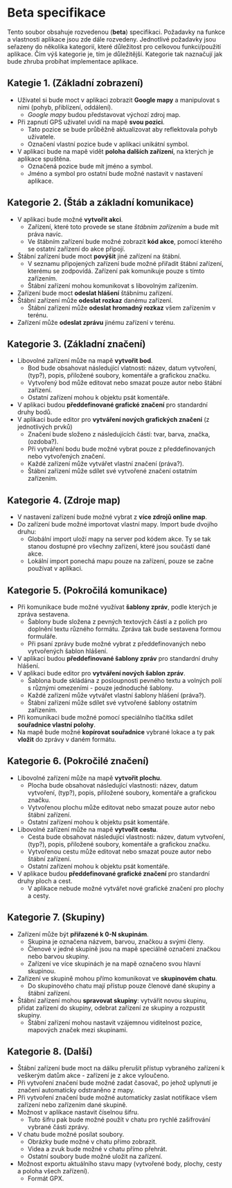 # Beta specifikace
Tento soubor obsahuje rozvedenou (__beta__) specifikaci. Požadavky na funkce a vlastnosti aplikace jsou zde dále rozvedeny. Jednotlivé požadavky jsou seřazeny do několika kategorií, které důležitost pro celkovou funkci/použití aplikace. Čím výš kategorie je, tím je důležitější. Kategorie tak naznačují jak bude zhruba probíhat implementace aplikace.

## Kategie 1. (Základní zobrazení)
- Uživatel si bude moct v aplikaci zobrazit __Google mapy__ a manipulovat s nimi (pohyb, přiblízení, oddálení).
    - _Google mapy_ budou představovat výchozí zdroj map.
- Při zapnutí GPS uživatel uvidí na mapě __svou pozici__.
    - Tato pozice se bude průběžně aktualizovat aby reflektovala pohyb uživatele.
    - Označení vlastní pozice bude v aplikaci unikátní symbol.
- V aplikaci bude na mapě vidět __poloha dalších zařízení__, na kterých je aplikace spuštěna.
    - Označená pozice bude mít jméno a symbol.
    - Jméno a symbol pro ostatní bude možné nastavit v nastavení aplikace.

## Kategorie 2. (Štáb a základní komunikace)
- V aplikaci bude možné __vytvořit akci__.
    - Zařízení, které toto provede se stane _štábním zařízením_ a bude mít práva navíc.
    - Ve štábním zařízení bude možné zobrazit __kód akce__, pomocí kterého se ostatní zařízení do akce připojí.
- Štábní zařízení bude moct __povýšit__ jiné zařízení na štábní.
    - V seznamu připojených zařízení bude možné přiřadit štábní zařízení, kterému se zodpovídá. Zařízení pak komunikuje pouze s tímto zařízením.
    - Štábní zařízení mohou komunikovat s libovolným zařízením.
- Zařízení bude moct __odeslat hlášení__ štábnímu zařízení.
- Štábní zařízení může __odeslat rozkaz__ danému zařízení.
    - Štábní zařízení může __odeslat hromadný rozkaz__ všem zařízením v terénu.
- Zařízení může __odeslat zprávu__ jinému zařízení v terénu.

## Kategorie 3. (Základní značení)
- Libovolné zařízení může na mapě __vytvořit bod__.
    - Bod bude obsahovat následující vlatnosti: název, datum vytvoření, (typ?), popis, přiložené soubory, komentáře a grafickou značku.
    - Vytvořený bod může editovat nebo smazat pouze autor nebo štábní zařízení.
    - Ostatní zařízení mohou k objektu psát komentáře.
- V aplikaci budou __předdefinované grafické značení__ pro standardní druhy bodů.
- V aplikaci bude editor pro __vytváření nových grafických značení__ (z jednotlivých prvků)
    - Značení bude složeno z následujících částí: tvar, barva, značka, (ozdoba?).
    - Při vytváření bodu bude možné vybrat pouze z předdefinovaných nebo vytvořených značení.
    - Každé zařízení může vytvářet vlastní značení (práva?).
    - Štábní zařízení může sdílet své vytvořené značení ostatním zařízením.

## Kategorie 4. (Zdroje map)
- V nastavení zařízení bude možné vybrat z __více zdrojů online map__.
- Do zařízení bude možné importovat vlastní mapy. Import bude dvojího druhu:
    - Globální import uloží mapy na server pod kódem akce. Ty se tak stanou dostupné pro všechny zařízení, které jsou součástí dané akce.
    - Lokální import ponechá mapu pouze na zařízení, pouze se začne používat v aplikaci.

## Kategorie 5. (Pokročilá komunikace)
- Při komunikace bude možné využívat __šablony zpráv__, podle kterých je zpráva sestavena.
    - Šablony bude složena z pevných textových částí a z polích pro doplnění textu různého formátu. Zpráva tak bude sestavena formou formuláře.
    - Při psaní zprávy bude možné vybrat z předdefinovaných nebo vytvořených šablon hlášení.
- V aplikaci budou __předdefinované šablony zpráv__ pro standardní druhy hlášení.
- V aplikaci bude editor pro __vytváření nových šablon zpráv__.
    - Šablona bude skládána z posloupnosti pevného textu a volných polí s různými omezeními - pouze jednoduché šablony.
    - Každé zařízení může vytvářet vlastní šablony hlášení (práva?).
    - Štábní zařízení může sdílet své vytvořené šablony ostatním zařízením.
- Při komunikaci bude možné pomocí speciálního tlačítka sdílet __souřadnice vlastní polohy__.
- Na mapě bude možné __kopírovat souřadnice__ vybrané lokace a ty pak __vložit__ do zprávy v daném formátu.

## Kategorie 6. (Pokročilé značení)
- Libovolné zařízení může na mapě __vytvořit plochu__.
    - Plocha bude obsahovat následující vlastnosti: název, datum vytvoření, (typ?), popis, přiložené soubory, komentáře a grafickou značku.
    - Vytvořenou plochu může editovat nebo smazat pouze autor nebo štábní zařízení.
    - Ostatní zařízení mohou k objektu psát komentáře.
- Libovolné zařízení může na mapě __vytvořit cestu__.
    - Cesta bude obsahovat následující vlastnosti: název, datum vytvoření, (typ?), popis, přiložené soubory, komentáře a grafickou značku.
    - Vytvořenou cestu může editovat nebo smazat pouze autor nebo štábní zařízení.
    - Ostatní zařízení mohou k objektu psát komentáře.
- V aplikace budou __předdefinované grafické značení__ pro standardní druhy ploch a cest.
    - V aplikace nebude možné vytvářet nové grafické značení pro plochy a cesty.

## Kategorie 7. (Skupiny)
- Zařízení může být __přiřazené k 0-N skupinám__.
    - Skupina je označena názvem, barvou, značkou a svými členy.
    - Členové v jedné skupině jsou na mapě speciálně označeni značkou nebo barvou skupiny.
    - Zařízení ve více skupinách je na mapě označeno svou hlavní skupinou.
- Zařízení ve skupině mohou přímo komunikovat ve __skupinovém chatu__.
    - Do skupinového chatu mají přístup pouze členové dané skupiny a štábní zařízení.
- Štábní zařízení mohou __spravovat skupiny__: vytvářit novou skupinu, přidat zařízení do skupiny, odebrat zařízení ze skupiny a rozpustit skupiny.
    - Štábní zařízení mohou nastavit vzájemnou viditelnost pozice, mapových značek mezi skupinami.

## Kategorie 8. (Další)
- Štábní zařízení bude moct na dálku přerušit přístup vybraného zařízení k veškerým datům akce - zařízení je z akce vyloučeno.
- Při vytvoření značení bude možné zadat časovač, po jehož uplynutí je značení automaticky odstraněno z mapy.
- Při vytvoření značení bude možné automaticky zaslat notifikace všem zařízení nebo zařízením dané skupině.
- Možnost v aplikace nastavit číselnou šifru.
    - Tuto šifru pak bude možné použít v chatu pro rychlé zašifrování vybrané části zprávy.
- V chatu bude možné posílat soubory.
    - Obrázky bude možné v chatu přímo zobrazit.
    - Videa a zvuk bude možné v chatu přímo přehrát.
    - Ostatní soubory bude možné uložit na zařízení.
- Možnost exportu aktuálního stavu mapy (vytvořené body, plochy, cesty a poloha všech zařízení).
    - Formát GPX.
